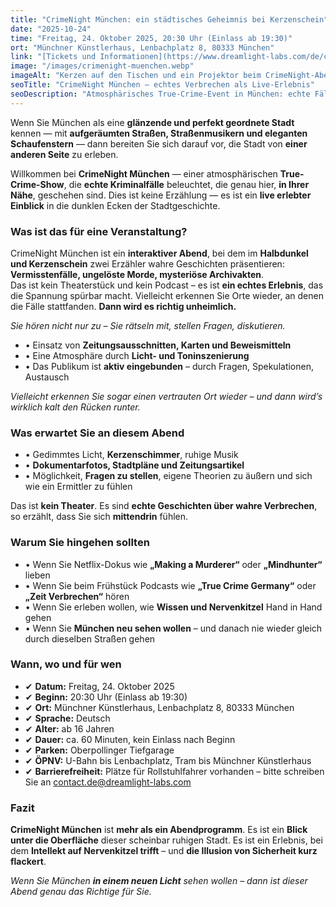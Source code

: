 ```yaml
---
title: "CrimeNight München: ein städtisches Geheimnis bei Kerzenschein"
date: "2025-10-24"
time: "Freitag, 24. Oktober 2025, 20:30 Uhr (Einlass ab 19:30)"
ort: "Münchner Künstlerhaus, Lenbachplatz 8, 80333 München"
link: "[Tickets und Informationen](https://www.dreamlight-labs.com/de/concert/685d64f4bc4984a9e331b433)"
image: "/images/crimenight-muenchen.webp"
imageAlt: "Kerzen auf den Tischen und ein Projektor beim CrimeNight-Abend in München"
seoTitle: "CrimeNight München – echtes Verbrechen als Live-Erlebnis"
seoDescription: "Atmosphärisches True-Crime-Event in München: echte Fälle, Kerzenlicht, Dokumente und Publikumsbeteiligung. Nur am 24. Oktober 2025."
---
```


Wenn Sie München als eine **glänzende und perfekt geordnete Stadt** kennen — mit **aufgeräumten Straßen, Straßenmusikern und eleganten Schaufenstern** — dann bereiten Sie sich darauf vor, die Stadt von **einer anderen Seite** zu erleben.

Willkommen bei **CrimeNight München** — einer atmosphärischen **True-Crime-Show**, die **echte Kriminalfälle** beleuchtet, die genau hier, **in Ihrer Nähe**, geschehen sind. Dies ist keine Erzählung — es ist ein **live erlebter Einblick** in die dunklen Ecken der Stadtgeschichte.

### Was ist das für eine Veranstaltung?

CrimeNight München ist ein **interaktiver Abend**, bei dem im **Halbdunkel und Kerzenschein** zwei Erzähler wahre Geschichten präsentieren: **Vermisstenfälle, ungelöste Morde, mysteriöse Archivakten**.  
Das ist kein Theaterstück und kein Podcast – es ist **ein echtes Erlebnis**, das die Spannung spürbar macht. Vielleicht erkennen Sie Orte wieder, an denen die Fälle stattfanden. **Dann wird es richtig unheimlich.**

_Sie hören nicht nur zu – Sie rätseln mit, stellen Fragen, diskutieren._

- • Einsatz von **Zeitungsausschnitten, Karten und Beweismitteln**  
- • Eine Atmosphäre durch **Licht- und Toninszenierung**  
- • Das Publikum ist **aktiv eingebunden** – durch Fragen, Spekulationen, Austausch

_Vielleicht erkennen Sie sogar einen vertrauten Ort wieder – und dann wird’s wirklich kalt den Rücken runter._

### Was erwartet Sie an diesem Abend

- • Gedimmtes Licht, **Kerzenschimmer**, ruhige Musik  
- • **Dokumentarfotos, Stadtpläne und Zeitungsartikel**  
- • Möglichkeit, **Fragen zu stellen**, eigene Theorien zu äußern und sich wie ein Ermittler zu fühlen

Das ist **kein Theater**. Es sind **echte Geschichten über wahre Verbrechen**, so erzählt, dass Sie sich **mittendrin** fühlen.

### Warum Sie hingehen sollten

- • Wenn Sie Netflix-Dokus wie **„Making a Murderer“** oder **„Mindhunter“** lieben  
- • Wenn Sie beim Frühstück Podcasts wie **„True Crime Germany“** oder **„Zeit Verbrechen“** hören  
- • Wenn Sie erleben wollen, wie **Wissen und Nervenkitzel** Hand in Hand gehen  
- • Wenn Sie **München neu sehen wollen** – und danach nie wieder gleich durch dieselben Straßen gehen

### Wann, wo und für wen

- ✔ **Datum:** Freitag, 24. Oktober 2025  
- ✔ **Beginn:** 20:30 Uhr (Einlass ab 19:30)  
- ✔ **Ort:** Münchner Künstlerhaus, Lenbachplatz 8, 80333 München  
- ✔ **Sprache:** Deutsch  
- ✔ **Alter:** ab 16 Jahren  
- ✔ **Dauer:** ca. 60 Minuten, kein Einlass nach Beginn  
- ✔ **Parken:** Oberpollinger Tiefgarage  
- ✔ **ÖPNV:** U-Bahn bis Lenbachplatz, Tram bis Münchner Künstlerhaus  
- ✔ **Barrierefreiheit:** Plätze für Rollstuhlfahrer vorhanden – bitte schreiben Sie an contact.de@dreamlight-labs.com  

### Fazit

**CrimeNight München** ist **mehr als ein Abendprogramm**. Es ist ein **Blick unter die Oberfläche** dieser scheinbar ruhigen Stadt. Es ist ein Erlebnis, bei dem **Intellekt auf Nervenkitzel trifft** – und **die Illusion von Sicherheit kurz flackert**.

_Wenn Sie München **in einem neuen Licht** sehen wollen – dann ist dieser Abend genau das Richtige für Sie._
